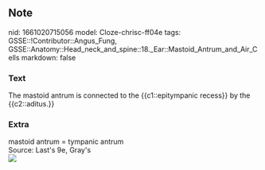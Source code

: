 ## Note
nid: 1661020715056
model: Cloze-chrisc-ff04e
tags: GSSE::!Contributor::Angus_Fung, GSSE::Anatomy::Head_neck_and_spine::18._Ear::Mastoid_Antrum_and_Air_Cells
markdown: false

### Text
The mastoid antrum is connected to the {{c1::epitympanic recess}} by the {{c2::aditus.}}

### Extra
<div>
  mastoid antrum = tympanic antrum
</div>
<div>
  Source: Last's 9e, Gray's
</div><img src=
"paste-c5b13d64bd3208164c01329c38b2a3d194d5b2bd.jpg">
